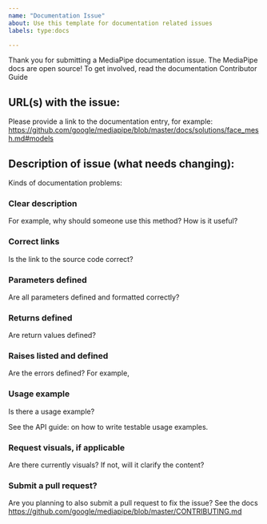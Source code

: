 ```yaml
---
name: "Documentation Issue"
about: Use this template for documentation related issues
labels: type:docs

---
```

Thank you for submitting a MediaPipe documentation issue.
The MediaPipe docs are open source! To get involved, read the documentation Contributor Guide
## URL(s) with the issue:

Please provide a link to the documentation entry, for example: https://github.com/google/mediapipe/blob/master/docs/solutions/face_mesh.md#models

## Description of issue (what needs changing):

Kinds of documentation problems:

### Clear description

For example, why should someone use this method? How is it useful?

### Correct links

Is the link to the source code correct?

### Parameters defined
Are all parameters defined and formatted correctly?

### Returns defined

Are return values defined?

### Raises listed and defined

Are the errors defined? For example,

### Usage example

Is there a usage example?

See the API guide:
on how to write testable usage examples.

### Request visuals, if applicable

Are there currently visuals? If not, will it clarify the content?

### Submit a pull request?

Are you planning to also submit a pull request to fix the issue? See the docs
https://github.com/google/mediapipe/blob/master/CONTRIBUTING.md
